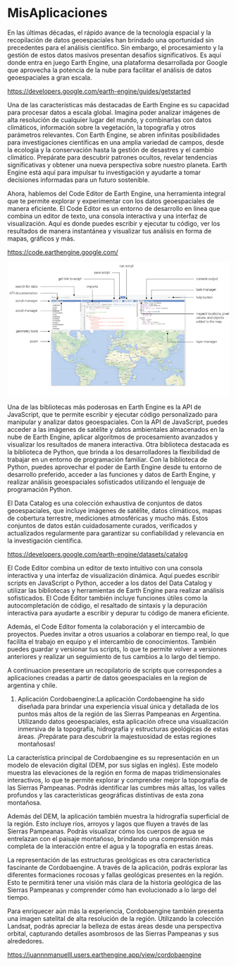# MisAplicaciones
En las últimas décadas, el rápido avance de la tecnología espacial y la recopilación de datos geoespaciales han brindado una oportunidad sin precedentes para el análisis científico. Sin embargo, el procesamiento y la gestión de estos datos masivos presentan desafíos significativos. Es aquí donde entra en juego Earth Engine, una plataforma desarrollada por Google que aprovecha la potencia de la nube para facilitar el análisis de datos geoespaciales a gran escala.

https://developers.google.com/earth-engine/guides/getstarted

Una de las características más destacadas de Earth Engine es su capacidad para procesar datos a escala global. Imagina poder analizar imágenes de alta resolución de cualquier lugar del mundo, y combinarlas con datos climáticos, información sobre la vegetación, la topografía y otros parámetros relevantes. Con Earth Engine, se abren infinitas posibilidades para investigaciones científicas en una amplia variedad de campos, desde la ecología y la conservación hasta la gestión de desastres y el cambio climático. Prepárate para descubrir patrones ocultos, revelar tendencias significativas y obtener una nueva perspectiva sobre nuestro planeta. Earth Engine está aquí para impulsar tu investigación y ayudarte a tomar decisiones informadas para un futuro sostenible.

Ahora, hablemos del Code Editor de Earth Engine, una herramienta integral que te permite explorar y experimentar con los datos geoespaciales de manera eficiente. El Code Editor es un entorno de desarrollo en línea que combina un editor de texto, una consola interactiva y una interfaz de visualización. Aquí es donde puedes escribir y ejecutar tu código, ver los resultados de manera instantánea y visualizar tus análisis en forma de mapas, gráficos y más.

https://code.earthengine.google.com/

![Texto alternativo](https://github.com/InsightLaboratory/MisAplicaciones/blob/main/ee1.png?raw=true)

Una de las bibliotecas más poderosas en Earth Engine es la API de JavaScript, que te permite escribir y ejecutar código personalizado para manipular y analizar datos geoespaciales. Con la API de JavaScript, puedes acceder a las imágenes de satélite y datos ambientales almacenados en la nube de Earth Engine, aplicar algoritmos de procesamiento avanzados y visualizar los resultados de manera interactiva. Otra biblioteca destacada es la biblioteca de Python, que brinda a los desarrolladores la flexibilidad de trabajar en un entorno de programación familiar. Con la biblioteca de Python, puedes aprovechar el poder de Earth Engine desde tu entorno de desarrollo preferido, acceder a las funciones y datos de Earth Engine, y realizar análisis geoespaciales sofisticados utilizando el lenguaje de programación Python.

El Data Catalog es una colección exhaustiva de conjuntos de datos geoespaciales, que incluye imágenes de satélite, datos climáticos, mapas de cobertura terrestre, mediciones atmosféricas y mucho más. Estos conjuntos de datos están cuidadosamente curados, verificados y actualizados regularmente para garantizar su confiabilidad y relevancia en la investigación científica.

https://developers.google.com/earth-engine/datasets/catalog

El Code Editor combina un editor de texto intuitivo con una consola interactiva y una interfaz de visualización dinámica. Aquí puedes escribir scripts en JavaScript o Python, acceder a los datos del Data Catalog y utilizar las bibliotecas y herramientas de Earth Engine para realizar análisis sofisticados. El Code Editor también incluye funciones útiles como la autocompletación de código, el resaltado de sintaxis y la depuración interactiva para ayudarte a escribir y depurar tu código de manera eficiente.

Además, el Code Editor fomenta la colaboración y el intercambio de proyectos. Puedes invitar a otros usuarios a colaborar en tiempo real, lo que facilita el trabajo en equipo y el intercambio de conocimientos. También puedes guardar y versionar tus scripts, lo que te permite volver a versiones anteriores y realizar un seguimiento de tus cambios a lo largo del tiempo.

 A continuacion presentare un recopilatorio de scripts que correspondes a aplicaciones creadas a partir de datos geoespaciales en la region de argentina y chile.
 
 1) Aplicación Cordobaengine:La aplicación Cordobaengine ha sido diseñada para brindar una experiencia visual única y detallada de los puntos más altos de la región de las Sierras Pampeanas en Argentina. Utilizando datos geoespaciales, esta aplicación ofrece una visualización inmersiva de la topografía, hidrografía y estructuras geológicas de estas áreas. ¡Prepárate para descubrir la majestuosidad de estas regiones montañosas!

La característica principal de Cordobaengine es su representación en un modelo de elevación digital (DEM, por sus siglas en inglés). Este modelo muestra las elevaciones de la región en forma de mapas tridimensionales interactivos, lo que te permite explorar y comprender mejor la topografía de las Sierras Pampeanas. Podrás identificar las cumbres más altas, los valles profundos y las características geográficas distintivas de esta zona montañosa.

Además del DEM, la aplicación también muestra la hidrografía superficial de la región. Esto incluye ríos, arroyos y lagos que fluyen a través de las Sierras Pampeanas. Podrás visualizar cómo los cuerpos de agua se entrelazan con el paisaje montañoso, brindando una comprensión más completa de la interacción entre el agua y la topografía en estas áreas.

La representación de las estructuras geológicas es otra característica fascinante de Cordobaengine. A través de la aplicación, podrás explorar las diferentes formaciones rocosas y fallas geológicas presentes en la región. Esto te permitirá tener una visión más clara de la historia geológica de las Sierras Pampeanas y comprender cómo han evolucionado a lo largo del tiempo.

Para enriquecer aún más la experiencia, Cordobaengine también presenta una imagen satelital de alta resolución de la región. Utilizando la colección Landsat, podrás apreciar la belleza de estas áreas desde una perspectiva orbital, capturando detalles asombrosos de las Sierras Pampeanas y sus alrededores.

 https://juannnmanuelll.users.earthengine.app/view/cordobaengine

